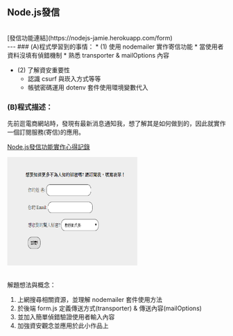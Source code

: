 ## Node.js發信
  <br/>
[發信功能連結](https://nodejs-jamie.herokuapp.com/form)<br/>
---
### (A)程式學習到的事情：
* (1) 使用 nodemailer 實作寄信功能
  * 當使用者資料沒填有偵錯機制
  * 熟悉 transporter & mailOptions 內容 

* (2) 了解資安重要性
  * 認識 csurf 與崁入方式等等
  * 帳號密碼運用 dotenv 套件使用環境變數代入


### (B)程式描述：
先前逛電商網站時，發現有最新消息通知我，想了解其是如何做到的，因此就實作一個訂閱服務(寄信)的應用。

[Node.js發信功能實作心得記錄](https://reurl.cc/W4WvNk)


<img src="./發信.PNG" alt="訂閱服務" width="300" height="250" />
<br/><br/>


解題想法與概念：
1. 上網搜尋相關資源，並理解 nodemailer 套件使用方法
2. 於後端 form.js 定義傳送方式(transporter) & 傳送內容(mailOptions) 
3. 並加入簡單偵錯驗證使用者輸入內容
4. 加強資安觀念並應用於此小作品上